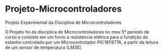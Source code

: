 # Projeto-Microcontroladores
Projeto Experimental da Disciplina de Microcontroladores

O Projeto foi da disciplica de Microcontroladores no meu 5º período de curso e consiste em um forno à resistência elétrica para a fundição do estanho controlado por um Microcontrolador PIC16F877A, a partir da leitura de um sensor de temperatura (LM35).
